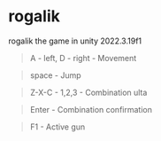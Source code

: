 # rogalik
rogalik the game in unity 2022.3.19f1

> A - left, D - right - Movement

> space - Jump

> Z-X-C - 1,2,3 - Combination ulta

> Enter - Combination confirmation

> F1 - Active gun
